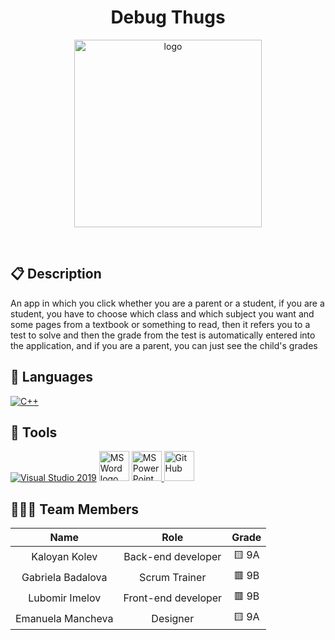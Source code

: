 <h1 align="center">Debug Thugs</h1>
<p align = "center">
  <img alt="logo" src="logo/Logo - MB.png" width=300px>
</p>

<br>

## 📋 Description
An app in which you click whether you are a parent or a student, if you are a student, you have to choose which class and which subject you want and some pages from a textbook or something to read, then it refers you to a test to solve and then the grade from the test is automatically entered into the application, and if you are a parent, you can just see the child's grades

## 🚀 Languages 
  <p align="left"> 
  <a href="https://www.cplusplus.com/"><img src="https://img.icons8.com/color/48/000000/c-plus-plus-logo.png" alt="C++"/></a>
 
  </p>

## 🔧 Tools 
  <p align="left"> 
  <a href="https://visualstudio.microsoft.com/"><img src="https://img.icons8.com/fluency/48/000000/visual-studio.png" alt="Visual Studio 2019"/></a>
    <a href="https://www.microsoft.com/en-ww/microsoft-365/word"><img src="https://img.icons8.com/fluency/48/000000/microsoft-word-2019.png" alt="MS Word logo" width=48px /></a>
    <a href="https://www.microsoft.com/en-us/microsoft-365/powerpoint"><img src="https://img.icons8.com/fluency/48/000000/microsoft-powerpoint-2019.png" alt="MS PowerPoint logo" width=48px />
     <a href="https://git-scm.com/"><img src="https://cdn-icons-png.flaticon.com/512/25/25231.png" alt="GitHub" heigh=48px width=48px/></a>
    </a>
  </p> 
  

  
## 👨🏻‍💻 Team Members
| **Name** | **Role** | **Grade** |
| :---:   | :---: | :---: |
| Kaloyan Kolev| Back-end developer | 🟨 9A |
| Gabriela Badalova | Scrum Trainer  | 🟥 9B |
| Lubomir Imelov | Front-end developer  | 🟥 9B |
| Emanuela Mancheva |  Designer  | 🟨 9A |

